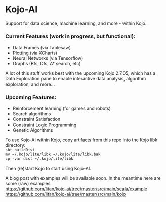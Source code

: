 # Kojo-AI
Support for data science, machine learning, and more - within Kojo.

### Current Features (work in progress, but functional):
* Data Frames (via Tablesaw)
* Plotting (via XCharts)
* Neural Networks (via Tensorflow)
* Graphs (Bfs, Dfs, A* search, etc)

A lot of this stuff works best with the upcoming Kojo 2.7.05, which has a Data Exploration pane to enable interactive data analysis, algorithm exploration, and more...

### Upcoming Features:
* Reinforcement learning (for games and robots)
* Search algorithms
* Constraint Satisfaction
* Constraint Logic Programming
* Genetic Algorithms

To use Kojo-AI within Kojo, copy artifacts from this repo into the Kojo libk directory:  
`sbt buildDist`  
`mv ~/.kojo/lite/libk ~/.kojo/lite/libk.bak`  
`cp -var dist ~/.kojo/lite/libk`

Then (re)start Kojo to start using Kojo-AI.

A blog post with examples will be available soon. In the meantime here are some (raw) examples:  
https://github.com/litan/kojo-ai/tree/master/src/main/scala/example
https://github.com/litan/kojo-ai/tree/master/src/main/kojo
